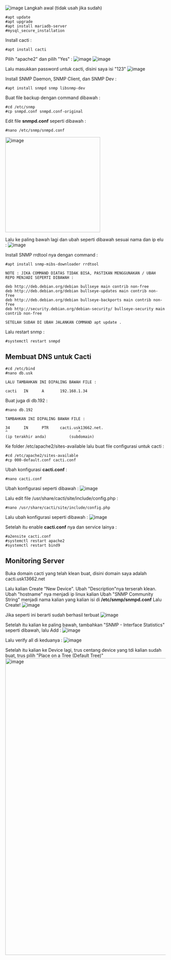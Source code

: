 ![image](https://github.com/soulahuden/tkj3/assets/106908185/c55243e4-dffa-441e-bd5e-3cb6dbb3591a)
Langkah awal (tidak usah jika sudah)
```
#apt update
#apt upgrade
#apt install mariadb-server
#mysql_secure_installation
```

Install cacti : 
```
#apt install cacti
```

Pilih "apache2" dan pilih "Yes" : 
![image](https://github.com/soulahuden/tkj3/assets/106908185/6376ed54-dd43-41a9-a631-763765d78a82)
![image](https://github.com/soulahuden/tkj3/assets/106908185/7a36fcf9-ea4e-4e77-97a4-f6a19dee981a)

Lalu masukkan password untuk cacti, disini saya isi "123" 
![image](https://github.com/soulahuden/tkj3/assets/106908185/aab3d566-88ac-4d46-ad72-ba36ccecfb05)


Install SNMP Daemon, SNMP Client, dan SNMP Dev : 
```
#apt install snmpd snmp libsnmp-dev
```

Buat file backup dengan command dibawah : 
```
#cd /etc/snmp
#cp snmpd.conf snmpd.conf-original
```

Edit file **snmpd.conf** seperti dibawah : 
```
#nano /etc/snmp/snmpd.conf
```
<img width="298" alt="image" src="https://github.com/soulahuden/tkj3/assets/106908185/0ae7d48c-5408-424c-9da4-6e07038f358f">

Lalu ke paling bawah lagi dan ubah seperti dibawah sesuai nama dan ip elu : 
![image](https://github.com/soulahuden/tkj3/assets/106908185/717cc751-f972-49c2-a9bd-4aa1223574cf)


Install SNMP rrdtool nya dengan command : 
```
#apt install snmp-mibs-downloader rrdtool

NOTE : JIKA COMMAND DIATAS TIDAK BISA, PASTIKAN MENGGUNAKAN / UBAH REPO MENJADI SEPERTI DIBAWAH :

deb http://deb.debian.org/debian bullseye main contrib non-free
deb http://deb.debian.org/debian bullseye-updates main contrib non-free
deb http://deb.debian.org/debian bullseye-backports main contrib non-free
deb http://security.debian.org/debian-security/ bullseye-security main contrib non-free

SETELAH SUDAH DI UBAH JALANKAN COMMAND apt update .
```

Lalu restart snmp : 
```
#systemctl restart snmpd
```

## Membuat DNS untuk Cacti 

```
#cd /etc/bind
#nano db.usk

LALU TAMBAHKAN INI DIPALING BAWAH FILE : 

cacti   IN      A       192.168.1.34
```

Buat juga di db.192 : 

```
#nano db.192

TAMBAHKAN INI DIPALING BAWAH FILE :

34      IN      PTR     cacti.usk13662.net.
^                               ^ 
(ip terakhir anda)          (subdomain)

```

Ke folder /etc/apache2/sites-available lalu buat file configurasi untuk cacti : 
```
#cd /etc/apache2/sites-available
#cp 000-default.conf cacti.conf
```

Ubah konfigurasi **cacti.conf** :
```
#nano cacti.conf
```

Ubah konfigurasi seperti dibawah : 
![image](https://github.com/soulahuden/tkj3/assets/106908185/abff601b-d937-4a9f-bf86-c10ed956c60e)


Lalu edit file /usr/share/cacti/site/include/config.php :
```
#nano /usr/share/cacti/site/include/config.php
```

Lalu ubah konfigurasi seperti dibawah : 
![image](https://github.com/soulahuden/tkj3/assets/106908185/4e7a967a-fb9d-4498-a0fc-e5beb9d504a3)


Setelah itu enable **cacti.conf** nya dan service lainya :
```
#a2ensite cacti.conf
#systemctl restart apache2
#systemctl restart bind9
```

## Monitoring Server 

Buka domain cacti yang telah klean buat, disini domain saya adalah cacti.usk13662.net

Lalu kalian Create "New Device".
Ubah "Description"nya terserah klean.
Ubah "hostname" nya menjadi ip linux kalian 
Ubah "SNMP Community String" menjadi nama kalian yang kalian isi di **/etc/snmp/snmpd.conf** 
Lalu Create! 
![image](https://github.com/soulahuden/tkj3/assets/106908185/106a3473-8192-45e6-91d6-6f1d08bb732e)

Jika seperti ini berarti sudah berhasil terbuat 
![image](https://github.com/soulahuden/tkj3/assets/106908185/cdca04a2-3f52-459b-9b24-036720aa48a8)


Setelah itu kalian ke paling bawah, tambahkan "SNMP - Interface Statistics" seperti dibawah, lalu Add : 
![image](https://github.com/soulahuden/tkj3/assets/106908185/d664f558-1c80-42ba-b261-24f1340d6d8a)

Lalu verify all di keduanya : 
![image](https://github.com/soulahuden/tkj3/assets/106908185/133a1064-3da9-474f-9dc1-63ca6d625e8e)

Setelah itu kalian ke Device lagi, trus centang device yang tdi kalian sudah buat, trus pilih "Place on a Tree (Default Tree)" 
<img width="929" alt="image" src="https://github.com/soulahuden/tkj3/assets/106908185/2d2aa06c-a190-48be-b23b-c161c09efa71">






